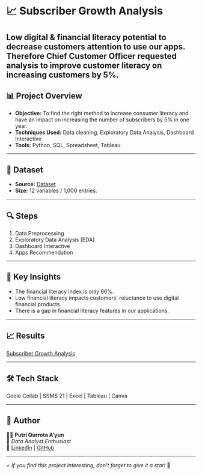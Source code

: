 # 📈   Subscriber Growth Analysis

Low digital & financial literacy potential to decrease customers attention to use our apps. Therefore Chief Customer Officer requested analysis to improve customer literacy on increasing customers by 5%.
---

## 📊 Project Overview
- **Objective:** To find the right method to increase consumer literacy and have an impact on increasing the number of subscribers by 5% in one year. 
- **Techniques Used:** Data cleaning, Exploratory Data Analysis, Dashboard Interactive
- **Tools:** Python, SQL, Spreadsheet, Tableau

---

## 🧩 Dataset
- **Source:** [Dataset](https://docs.google.com/spreadsheets/d/1zXFeToGNFzZn4wwvqGoGa3iTb_hl3b1JzmualT2rMUg/edit?usp=drive_link)
- **Size:** 12 variables / 1,000 entries.
  
---

## 🔍 Steps
1. Data Preprocessing  
2. Exploratory Data Analysis (EDA)  
3. Dashboard Interactive
4. Apps Recommendation

---

## 🚀 Key Insights
- The financial literacy index is only 66%.
- Low financial literacy impacts customers' reluctance to use digital financial products.
- There is a gap in financial literacy features in our applications.

---

## 📈 Results
[Subscriber Growth Analysis](https://drive.google.com/file/d/1UErbmQOwU8ewatJOtSnT7JbIpVl2ZUZv/view?usp=sharing)

---

## 🛠️ Tech Stack
Goole Collab | SSMS 21 | Excel | Tableau | Canva

---
## 💬 Author
👩‍💻 **Putri Qurrota A’yun**  
📍 *Data Analyst Enthusiast*  
🔗 [LinkedIn](https://linkedin.com/in/putriqurrotaayun) | [GitHub](https://github.com/putriqurrotaayun)

---

⭐ *If you find this project interesting, don’t forget to give it a star!* 🌟
